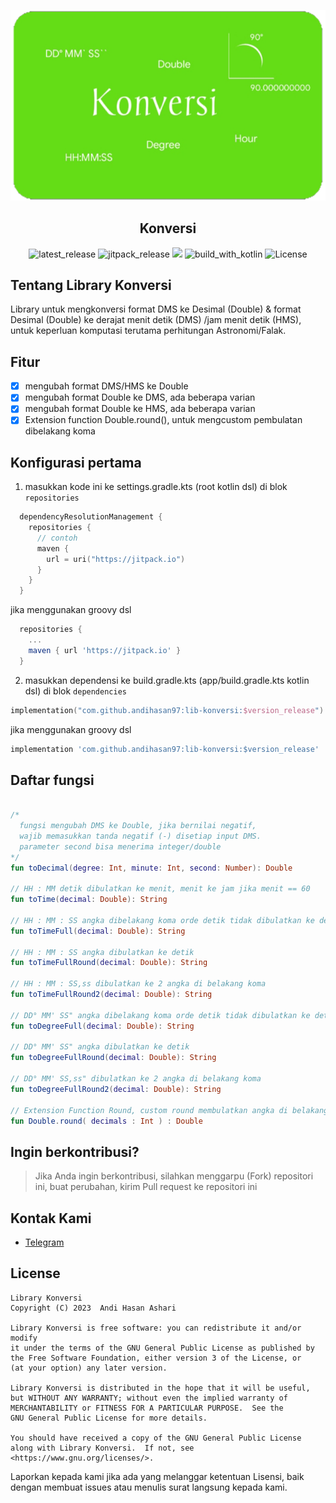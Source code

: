 <p align="center">
  <img src="./img/ic_bannerr.png" alt="app_banner"/>
</p>

<h2 align="center"><b>Konversi</b></h2>

<p align="center">
<!-- Latest release -->
<img src="https://img.shields.io/github/v/release/andihasan97/lib-konversi?include_releases&label=latest%20release&style=for-the-badge&color=brightgreen" alt="latest_release"/>
<!-- Jitpack release -->
<img src="https://img.shields.io/jitpack/v/andihasan97/lib-konversi.svg?style=for-the-badge&color=brightgreen" alt="jitpack_release">
<!-- Github Repo size -->
<img src="https://img.shields.io/github/repo-size/andihasan97/lib-konversi?style=for-the-badge">
<!-- Build with Kotlin -->
<img src="https://img.shields.io/badge/Kotlin-C116E3?&style=for-the-badge&logo=kotlin&logoColor=white" alt="build_with_kotlin">
<!-- License -->
<img src="https://img.shields.io/github/license/andihasan97/lib-konversi?color=blue&style=for-the-badge&color=brightgreen" alt="License">
</p>

## Tentang Library Konversi

Library untuk mengkonversi format DMS ke Desimal (Double) &amp; format Desimal (Double) ke derajat menit detik (DMS) /jam menit detik (HMS), untuk keperluan komputasi terutama perhitungan Astronomi/Falak.

## Fitur

- [x] mengubah format DMS/HMS ke Double
- [x] mengubah format Double ke DMS, ada beberapa varian 
- [x] mengubah format Double ke HMS, ada beberapa varian
- [x] Extension function Double.round(), untuk mengcustom pembulatan dibelakang koma

## Konfigurasi pertama

1. masukkan kode ini ke settings.gradle.kts (root kotlin dsl) di blok ```repositories```
```kotlin.kts
  dependencyResolutionManagement {
    repositories {
      // contoh
      maven {
        url = uri("https://jitpack.io")
      }
    }
  }
```
jika menggunakan groovy dsl
```groovy
  repositories {
    ...
    maven { url 'https://jitpack.io' }
  }
```
2. masukkan dependensi ke build.gradle.kts (app/build.gradle.kts kotlin dsl)
di blok ```dependencies``` 

```kotlin.kts
implementation("com.github.andihasan97:lib-konversi:$version_release")
```
jika menggunakan groovy dsl
```groovy
implementation 'com.github.andihasan97:lib-konversi:$version_release'
```
## Daftar fungsi

```kotlin.kt

/* 
  fungsi mengubah DMS ke Double, jika bernilai negatif,
  wajib memasukkan tanda negatif (-) disetiap input DMS.
  parameter second bisa menerima integer/double
*/
fun toDecimal(degree: Int, minute: Int, second: Number): Double

// HH : MM detik dibulatkan ke menit, menit ke jam jika menit == 60
fun toTime(decimal: Double): String

// HH : MM : SS angka dibelakang koma orde detik tidak dibulatkan ke detik integer
fun toTimeFull(decimal: Double): String

// HH : MM : SS angka dibulatkan ke detik
fun toTimeFullRound(decimal: Double): String

// HH : MM : SS,ss dibulatkan ke 2 angka di belakang koma 
fun toTimeFullRound2(decimal: Double): String

// DD° MM' SS" angka dibelakang koma orde detik tidak dibulatkan ke detik integer
fun toDegreeFull(decimal: Double): String

// DD° MM' SS" angka dibulatkan ke detik
fun toDegreeFullRound(decimal: Double): String

// DD° MM' SS,ss" dibulatkan ke 2 angka di belakang koma
fun toDegreeFullRound2(decimal: Double): String

// Extension Function Round, custom round membulatkan angka di belakang koma
fun Double.round( decimals : Int ) : Double

```

## Ingin berkontribusi?

> Jika Anda ingin berkontribusi, silahkan menggarpu (Fork) repositori ini, buat perubahan, kirim Pull request ke repositori ini

## Kontak Kami

- [Telegram](https://t.me/moonelfalakiy)

## License

```
Library Konversi
Copyright (C) 2023  Andi Hasan Ashari

Library Konversi is free software: you can redistribute it and/or modify
it under the terms of the GNU General Public License as published by
the Free Software Foundation, either version 3 of the License, or
(at your option) any later version.

Library Konversi is distributed in the hope that it will be useful,
but WITHOUT ANY WARRANTY; without even the implied warranty of
MERCHANTABILITY or FITNESS FOR A PARTICULAR PURPOSE.  See the
GNU General Public License for more details.

You should have received a copy of the GNU General Public License
along with Library Konversi.  If not, see <https://www.gnu.org/licenses/>.
```
Laporkan kepada kami jika ada yang melanggar ketentuan Lisensi, baik dengan membuat issues atau menulis surat langsung kepada kami.
